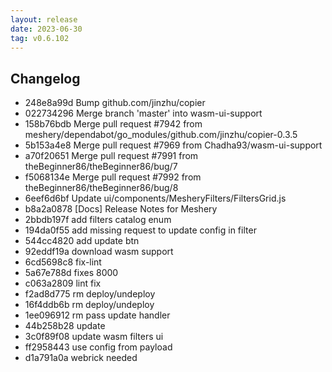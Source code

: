 ```yaml
---
layout: release
date: 2023-06-30
tag: v0.6.102
---
```


## Changelog

- 248e8a99d Bump github.com/jinzhu/copier
- 022734296 Merge branch 'master' into wasm-ui-support
- 158b76bdb Merge pull request #7942 from meshery/dependabot/go_modules/github.com/jinzhu/copier-0.3.5
- 5b153a4e8 Merge pull request #7969 from Chadha93/wasm-ui-support
- a70f20651 Merge pull request #7991 from theBeginner86/theBeginner86/bug/7
- f5068134e Merge pull request #7992 from theBeginner86/theBeginner86/bug/8
- 6eef6d6bf Update ui/components/MesheryFilters/FiltersGrid.js
- b8a2a0878 [Docs] Release Notes for Meshery
- 2bbdb197f add filters catalog enum
- 194da0f55 add missing request to update config in filter
- 544cc4820 add update btn
- 92eddf19a download wasm support
- 6cd5698c8 fix-lint
- 5a67e788d fixes 8000
- c063a2809 lint fix
- f2ad8d775 rm deploy/undeploy
- 16f4ddb6b rm deploy/undeploy
- 1ee096912 rm pass update handler
- 44b258b28 update
- 3c0f89f08 update wasm filters ui
- ff2958443 use config from payload
- d1a791a0a webrick needed
